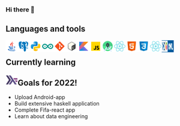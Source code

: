 ### Hi there 👋

<!--
**erikjny/erikjny** is a ✨ _special_ ✨ repository because its `README.md` (this file) appears on your GitHub profile.

Here are some ideas to get you started:

- 🔭 I’m currently working on ...
- 🌱 I’m currently learning ...
- 👯 I’m looking to collaborate on ...
- 🤔 I’m looking for help with ...
- 💬 Ask me about ...
- 📫 How to reach me: ...
- 😄 Pronouns: ...
- ⚡ Fun fact: ...
-->

## Languages and tools
[<img align="left" height="32" width="32" src="https://github.com/erikjny/erikjny/blob/main/img/java.svg" />][cocktailDB]
[<img align="left" height="32" width="32" src="https://github.com/erikjny/erikjny/blob/main/img/postgresql.svg" />][cocktailDB]
[<img align="left" height="32" width="32" src="https://github.com/erikjny/erikjny/blob/main/img/python.svg" />][sudoku]

<img align="left" height="32" width="32" src="https://github.com/erikjny/erikjny/blob/main/img/arduino.svg" />
<img align="left" height="32" width="32" src="https://github.com/erikjny/erikjny/blob/main/img/git.svg" />
<img align="left" height="32" width="32" src="https://github.com/erikjny/erikjny/blob/main/img/bash.svg" />
<img align="left" height="32" width="32" src="https://github.com/erikjny/erikjny/blob/main/img/kotlin.svg" />
<img align="left" height="32" width="32" src="https://github.com/erikjny/erikjny/blob/main/img/javascript.svg" />
<img align="left" height="32" width="32" src="https://github.com/erikjny/erikjny/blob/main/img/android-studio.svg" />
<img align="left" height="32" width="32" src="https://github.com/erikjny/erikjny/blob/main/img/react.svg" />
<img align="left" height="32" width="32" src="https://github.com/erikjny/erikjny/blob/main/img/html5.svg" />
<img align="left" height="32" width="32" src="https://github.com/erikjny/erikjny/blob/main/img/css3.svg" />
<img align="left" height="32" width="32" src="https://github.com/erikjny/erikjny/blob/main/img/react.svg" />
<img align="left" height="32" width="32" src="https://github.com/erikjny/erikjny/blob/main/img/w3c-owl.svg" />

<br>

## Currently learning
<img align="left" height="32" width="32" src="https://github.com/erikjny/erikjny/blob/main/img/haskell.svg" />

## Goals for 2022!
- Upload Android-app
- Build extensive haskell application
- Complete Fifa-react app
- Learn about data engineering


[haskell]: https://icons8.com/icons/set/haskell
[cocktailDB]: https://github.com/erikjny/Cocktails
[sudoku]: https://github.com/erikjny/sudoku


